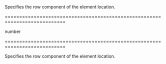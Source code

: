 <!--**
/*-------------------------------------------
    Auto-generated file. Do not modify.
-------------------------------------------

**-->
<!--d-->Specifies the row component of the element location.<!--/d-->
===========================================================================
<!--type-->number<!--/type-->
===========================================================================

<!--shortDescription-->
Specifies the row component of the element location.
<!--/shortDescription-->

<!--fullDescription-->

<!--/fullDescription-->